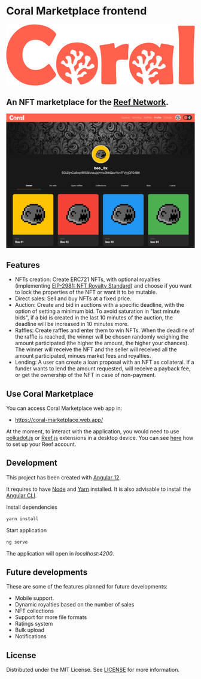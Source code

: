 # Coral Marketplace frontend

<p align="center">
<img style="text-align:center;" src="/images/logo_coral_large.png">
</p>

## An NFT marketplace for the [Reef Network](https://reef.finance/).

![screenshot1](/images/Screenshot_1.png)

## Features
- NFTs creation: Create ERC721 NFTs, with optional royalties (implementing [EIP-2981: NFT Royalty Standard](https://eips.ethereum.org/EIPS/eip-2981)) and choose if you want to lock the properties of the NFT or want it to be mutable.
- Direct sales: Sell and buy NFTs at a fixed price.
- Auction: Create and bid in auctions with a specific deadline, with the option of setting a minimum bid. To avoid saturation in "last minute bids", if a bid is created in the last 10 minutes of the auction, the deadline will be increased in 10 minutes more.
- Raffles: Create raffles and enter them to win NFTs. When the deadline of the raffle is reached, the winner will be chosen randomly weighing the amount participated (the higher the amount, the higher your chances). The winner will receive the NFT and the seller will received all the amount participated, minues market fees and royalties.
- Lending: A user can create a loan proposal with an NFT as collateral. If a funder wants to lend the amount requested, will receive a payback fee, or get the ownership of the NFT in case of non-payment.


## Use Coral Marketplace

You can access Coral Marketplace web app in:
 - https://coral-marketplace.web.app/


At the moment, to interact with the application, you would need to use [polkadot.js](https://polkadot.js.org/extension/) or [Reef.js](https://github.com/reef-defi/browser-extension) extensions in a desktop device. 
You can see [here](https://www.youtube.com/watch?v=FdWmdGZfXw4) how to set up your Reef account.

## Development
This project has been created with [Angular 12](https://angular.io/).

It requires to have [Node](https://nodejs.org/en/) and [Yarn](https://yarnpkg.com/) installed. It is also advisable to install the [Angular CLI](https://angular.io/cli).

Install dependencies
```sh
yarn install
```

Start application
```sh
ng serve
```

The application will open in _localhost:4200_.


## Future developments

These are some of the features planned for future developments:
- Mobile support.
- Dynamic royalties based on the number of sales
- NFT collections
- Support for more file formats
- Ratings system
- Bulk upload
- Notifications


## License

Distributed under the MIT License. See [LICENSE](LICENSE) for more information.
